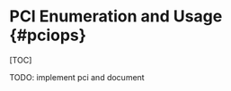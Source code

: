 PCI Enumeration and Usage {#pciops}
=========================

[TOC]

TODO: implement pci and document

